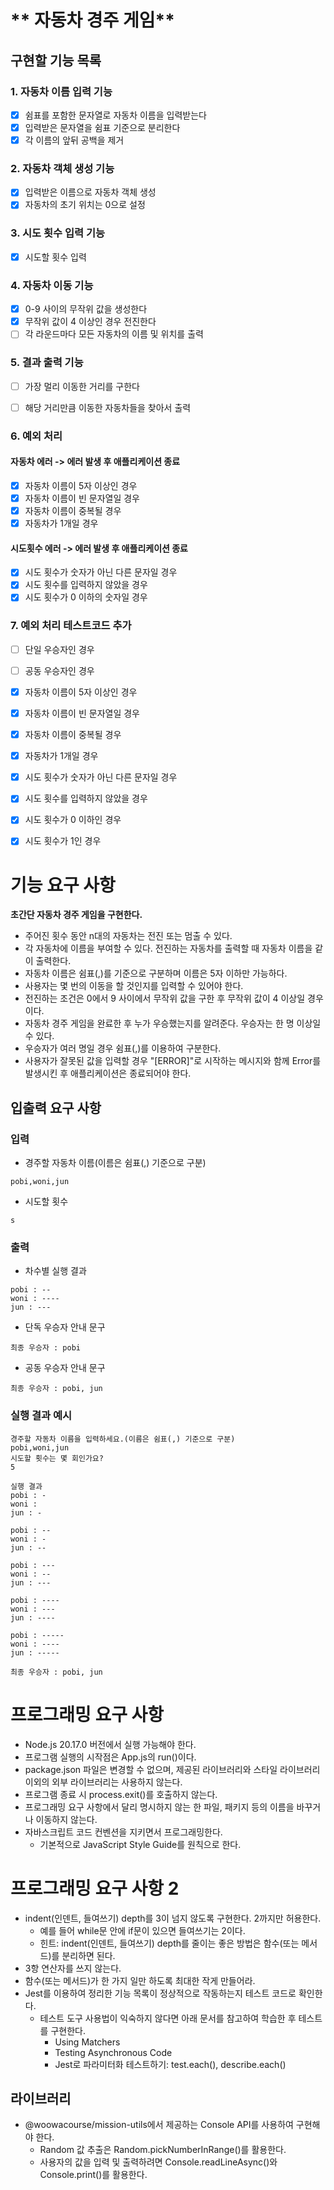 # ** 자동차 경주 게임**

## 구현할 기능 목록
### 1. 자동차 이름 입력 기능
- [X] 쉼표를 포함한 문자열로 자동차 이름을 입력받는다
- [X] 입력받은 문자열을 쉼표 기준으로 분리한다
- [X] 각 이름의 앞뒤 공백을 제거

### 2. 자동차 객체 생성 기능
- [X] 입력받은 이름으로 자동차 객체 생성
- [X] 자동차의 초기 위치는 0으로 설정

### 3. 시도 횟수 입력 기능
- [X] 시도할 횟수 입력

### 4. 자동차 이동 기능
- [X] 0-9 사이의 무작위 값을 생성한다
- [X] 무작위 값이 4 이상인 경우 전진한다
- [ ] 각 라운드마다 모든 자동차의 이름 및 위치를 출력

### 5. 결과 출력 기능
- [ ] 가장 멀리 이동한 거리를 구한다
- [ ] 해당 거리만큼 이동한 자동차들을 찾아서 출력


### 6. 예외 처리
#### 자동차 에러 -> 에러 발생 후 애플리케이션 종료
- [X] 자동차 이름이 5자 이상인 경우
- [X] 자동차 이름이 빈 문자열일 경우
- [X] 자동차 이름이 중복될 경우
- [X] 자동차가 1개일 경우

#### 시도횟수 에러 -> 에러 발생 후 애플리케이션 종료
- [X] 시도 횟수가 숫자가 아닌 다른 문자일 경우
- [X] 시도 횟수를 입력하지 않았을 경우
- [X] 시도 횟수가 0 이하의 숫자일 경우

### 7. 예외 처리 테스트코드 추가
- [ ] 단일 우승자인 경우
- [ ] 공동 우승자인 경우
- [X] 자동차 이름이 5자 이상인 경우
- [X] 자동차 이름이 빈 문자열일 경우
- [X] 자동차 이름이 중복될 경우
- [X] 자동차가 1개일 경우
- [X] 시도 횟수가 숫자가 아닌 다른 문자일 경우
- [X] 시도 횟수를 입력하지 않았을 경우
- [X] 시도 횟수가 0 이하인 경우
- [X] 시도 횟수가 1인 경우


# 기능 요구 사항

**초간단 자동차 경주 게임을 구현한다.**

- 주어진 횟수 동안 n대의 자동차는 전진 또는 멈출 수 있다.
- 각 자동차에 이름을 부여할 수 있다. 전진하는 자동차를 출력할 때 자동차 이름을 같이 출력한다.
- 자동차 이름은 쉼표(,)를 기준으로 구분하며 이름은 5자 이하만 가능하다.
- 사용자는 몇 번의 이동을 할 것인지를 입력할 수 있어야 한다.
- 전진하는 조건은 0에서 9 사이에서 무작위 값을 구한 후 무작위 값이 4 이상일 경우이다.
- 자동차 경주 게임을 완료한 후 누가 우승했는지를 알려준다. 우승자는 한 명 이상일 수 있다.
- 우승자가 여러 명일 경우 쉼표(,)를 이용하여 구분한다.
- 사용자가 잘못된 값을 입력할 경우 "[ERROR]"로 시작하는 메시지와 함께 Error를 발생시킨 후 애플리케이션은 종료되어야 한다.

## 입출력 요구 사항

### 입력

- 경주할 자동차 이름(이름은 쉼표(,) 기준으로 구분)

```
pobi,woni,jun
```

- 시도할 횟수

```
s
```

### 출력

- 차수별 실행 결과


```
pobi : --
woni : ----
jun : ---
```

- 단독 우승자 안내 문구
```
최종 우승자 : pobi
```

- 공동 우승자 안내 문구

```
최종 우승자 : pobi, jun
```

### 실행 결과 예시

```
경주할 자동차 이름을 입력하세요.(이름은 쉼표(,) 기준으로 구분)
pobi,woni,jun
시도할 횟수는 몇 회인가요?
5

실행 결과
pobi : -
woni : 
jun : -

pobi : --
woni : -
jun : --

pobi : ---
woni : --
jun : ---

pobi : ----
woni : ---
jun : ----

pobi : -----
woni : ----
jun : -----

최종 우승자 : pobi, jun
```

# 프로그래밍 요구 사항

- Node.js 20.17.0 버전에서 실행 가능해야 한다.
- 프로그램 실행의 시작점은 App.js의 run()이다.
- package.json 파일은 변경할 수 없으며, 제공된 라이브러리와 스타일 라이브러리 이외의 외부 라이브러리는 사용하지 않는다.
- 프로그램 종료 시 process.exit()를 호출하지 않는다.
- 프로그래밍 요구 사항에서 달리 명시하지 않는 한 파일, 패키지 등의 이름을 바꾸거나 이동하지 않는다.
- 자바스크립트 코드 컨벤션을 지키면서 프로그래밍한다.
  - 기본적으로 JavaScript Style Guide를 원칙으로 한다.

# 프로그래밍 요구 사항 2
- indent(인덴트, 들여쓰기) depth를 3이 넘지 않도록 구현한다. 2까지만 허용한다.
    - 예를 들어 while문 안에 if문이 있으면 들여쓰기는 2이다.
    - 힌트: indent(인덴트, 들여쓰기) depth를 줄이는 좋은 방법은 함수(또는 메서드)를 분리하면 된다.
- 3항 연산자를 쓰지 않는다.
- 함수(또는 메서드)가 한 가지 일만 하도록 최대한 작게 만들어라.
- Jest를 이용하여 정리한 기능 목록이 정상적으로 작동하는지 테스트 코드로 확인한다.
    - 테스트 도구 사용법이 익숙하지 않다면 아래 문서를 참고하여 학습한 후 테스트를 구현한다.
        - Using Matchers
        - Testing Asynchronous Code
        - Jest로 파라미터화 테스트하기: test.each(), describe.each()

## 라이브러리

- @woowacourse/mission-utils에서 제공하는 Console API를 사용하여 구현해야 한다.
  - Random 값 추출은 Random.pickNumberInRange()를 활용한다.
  - 사용자의 값을 입력 및 출력하려면 Console.readLineAsync()와 Console.print()를 활용한다.